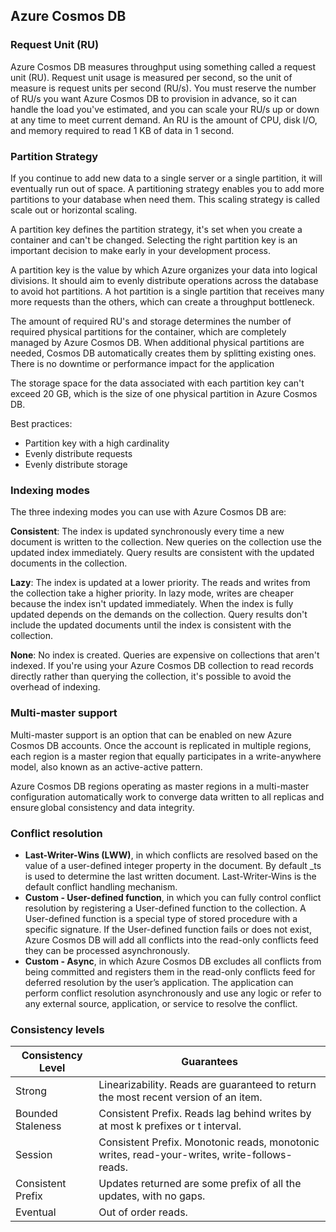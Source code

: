 ## Azure Cosmos DB

### Request Unit (RU)

Azure Cosmos DB measures throughput using something called a request unit (RU). Request unit usage is measured per second, so the unit of measure is request units per second (RU/s). You must reserve the number of RU/s you want Azure Cosmos DB to provision in advance, so it can handle the load you've estimated, and you can scale your RU/s up or down at any time to meet current demand. An RU is the amount of CPU, disk I/O, and memory required to read 1 KB of data in 1 second.

### Partition Strategy

If you continue to add new data to a single server or a single partition, it will eventually run out of space. A partitioning strategy enables you to add more partitions to your database when need them. This scaling strategy is called scale out or horizontal scaling.

A partition key defines the partition strategy, it's set when you create a container and can't be changed. Selecting the right partition key is an important decision to make early in your development process.

A partition key is the value by which Azure organizes your data into logical divisions. It should aim to evenly distribute operations across the database to avoid hot partitions. A hot partition is a single partition that receives many more requests than the others, which can create a throughput bottleneck.

The amount of required RU's and storage determines the number of required physical partitions for the container, which are completely managed by Azure Cosmos DB. When additional physical partitions are needed, Cosmos DB automatically creates them by splitting existing ones. There is no downtime or performance impact for the application

The storage space for the data associated with each partition key can't exceed 20 GB, which is the size of one physical partition in Azure Cosmos DB.

Best practices:
- Partition key with a high cardinality
- Evenly distribute requests
- Evenly distribute storage

### Indexing modes

The three indexing modes you can use with Azure Cosmos DB are:

**Consistent**: The index is updated synchronously every time a new document is written to the collection. New queries on the collection use the updated index immediately. Query results are consistent with the updated documents in the collection.

**Lazy**: The index is updated at a lower priority. The reads and writes from the collection take a higher priority. In lazy mode, writes are cheaper because the index isn't updated immediately. When the index is fully updated depends on the demands on the collection. Query results don't include the updated documents until the index is consistent with the collection.

**None**: No index is created. Queries are expensive on collections that aren't indexed. If you're using your Azure Cosmos DB collection to read records directly rather than querying the collection, it's possible to avoid the overhead of indexing.

### Multi-master support

Multi-master support is an option that can be enabled on new Azure Cosmos DB accounts. Once the account is replicated in multiple regions, each region is a master region that equally participates in a write-anywhere model, also known as an active-active pattern.

Azure Cosmos DB regions operating as master regions in a multi-master configuration automatically work to converge data written to all replicas and ensure global consistency and data integrity.

### Conflict resolution

- **Last-Writer-Wins (LWW)**, in which conflicts are resolved based on the value of a user-defined integer property in the document. By default _ts is used to determine the last written document. Last-Writer-Wins is the default conflict handling mechanism.
- **Custom - User-defined function**, in which you can fully control conflict resolution by registering a User-defined function to the collection. A User-defined function is a special type of stored procedure with a specific signature. If the User-defined function fails or does not exist, Azure Cosmos DB will add all conflicts into the read-only conflicts feed they can be processed asynchronously.
- **Custom - Async**, in which Azure Cosmos DB excludes all conflicts from being committed and registers them in the read-only conflicts feed for deferred resolution by the user’s application. The application can perform conflict resolution asynchronously and use any logic or refer to any external source, application, or service to resolve the conflict.

### Consistency levels

| Consistency Level | Guarantees |
| ----------------- | ---------- |
Strong | Linearizability. Reads are guaranteed to return the most recent version of an item.
Bounded Staleness | Consistent Prefix. Reads lag behind writes by at most k prefixes or t interval.
Session	| Consistent Prefix. Monotonic reads, monotonic writes, read-your-writes, write-follows-reads.
Consistent Prefix | Updates returned are some prefix of all the updates, with no gaps.
Eventual | Out of order reads.